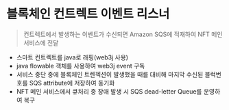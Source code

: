 # 블록체인 컨트렉트 이벤트 리스너
> 컨트렉트에서 발생하는 이벤트가 수신되면 Amazon SQS에 적재하여 NFT 메인 서비스에 전달
- 스마트 컨트렉트를 java로 래핑(web3j 사용)
- java flowable 객체를 사용하여 web3j event 구독
- 서비스 중단 중에 블록체인 트렌젝션이 발생했을 때를 대비해 마지막 수신된 블럭번호를 SQS attribute에 저장하여 동기화
- NFT 메인 서비스에서 큐처리 중 장애 발생 시 SQS dead-letter Queue를 운영하여 복구
